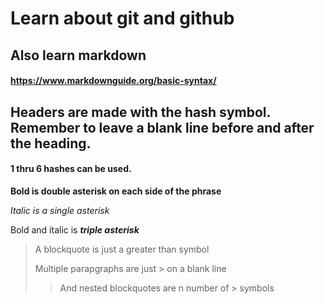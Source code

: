 # Learn about git and github

## Also learn markdown

#### https://www.markdownguide.org/basic-syntax/


## Headers are made with the hash symbol. Remember to leave a blank line before and after the heading.

#### 1 thru 6 hashes can be used.

**Bold is double asterisk on each side of the phrase**

*Italic is a single asterisk*

Bold and italic is ***triple asterisk***

> A blockquote is just a greater than symbol
>
> Multiple parapgraphs are just > on a blank line
>> And nested blockquotes are n number of > symbols

